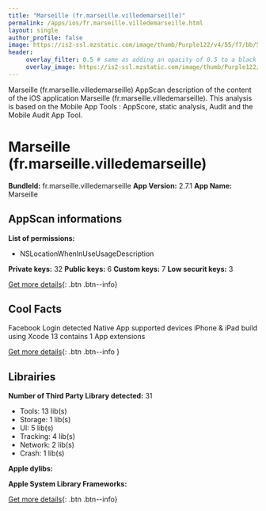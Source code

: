 ```yaml
---
title: "Marseille (fr.marseille.villedemarseille)"
permalink: /apps/ios/fr.marseille.villedemarseille.html
layout: single
author_profile: false
image: https://is2-ssl.mzstatic.com/image/thumb/Purple122/v4/55/f7/bb/55f7bbd3-8f43-1803-a89b-1d23a88c42bb/AppIcon-0-0-1x_U007emarketing-0-0-0-7-0-0-sRGB-0-0-0-GLES2_U002c0-512MB-85-220-0-0.png/512x512bb.jpg
header: 
     overlay_filter: 0.5 # same as adding an opacity of 0.5 to a black background
     overlay_image: https://is2-ssl.mzstatic.com/image/thumb/Purple122/v4/55/f7/bb/55f7bbd3-8f43-1803-a89b-1d23a88c42bb/AppIcon-0-0-1x_U007emarketing-0-0-0-7-0-0-sRGB-0-0-0-GLES2_U002c0-512MB-85-220-0-0.png/512x512bb.jpg
---
```

Marseille (fr.marseille.villedemarseille) AppScan description of the content of the iOS application Marseille (fr.marseille.villedemarseille). This analysis is based on the Mobile App Tools : AppScore, static analysis, Audit and the Mobile Audit App Tool.

# Marseille (fr.marseille.villedemarseille)

**BundleId:** fr.marseille.villedemarseille
**App Version:** 2.7.1
**App Name:** Marseille


## AppScan informations 

**List of permissions:** 
- NSLocationWhenInUseUsageDescription
  
  
**Private keys:** 32
**Public keys:** 6
**Custom keys:** 7
**Low securit keys:** 3
  
[Get more details](/pricing.html){: .btn .btn--info}

## Cool Facts

Facebook Login detected
Native App
supported devices iPhone & iPad
build using Xcode 13
contains 1 App extensions
  
[Get more details](/pricing.html){: .btn .btn--info }

## Librairies 
**Number of Third Party Library detected:** 31
- Tools: 13 lib(s)
- Storage: 1 lib(s)
- UI: 5 lib(s)
- Tracking: 4 lib(s)
- Network: 2 lib(s)
- Crash: 1 lib(s)


**Apple dylibs:**


**Apple System Library Frameworks:**


  
[Get more details](/pricing.html){: .btn .btn--info}

